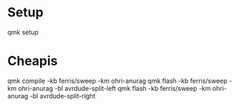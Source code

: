 # Setup
qmk setup

# Cheapis
qmk compile -kb ferris/sweep -km ohri-anurag
qmk flash -kb ferris/sweep -km ohri-anurag -bl avrdude-split-left
qmk flash -kb ferris/sweep -km ohri-anurag -bl avrdude-split-right
